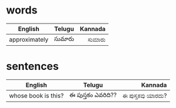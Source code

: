 # words

| English           | Telugu           | Kannada        |
| ----------------- |:----------------:| --------------:|
| approximately| సుమారు  | ಸುಮಾರು|

# sentences
| English           | Telugu           | Kannada        |
| ----------------- |:----------------:| --------------:|
|whose book is this? | ఈ పుస్తకం ఎవరిది?? |ಈ ಪುಸ್ತಕವು ಯಾರದು? |
